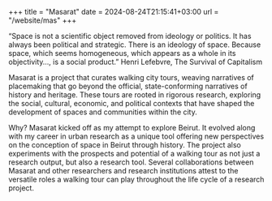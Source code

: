 +++
title = "Masarat"
date = 2024-08-24T21:15:41+03:00
url = "/website/mas"
+++

“Space is not a scientific object removed from ideology or politics. It has always been political and strategic. There is an ideology of space. Because space, which seems homogeneous, which appears as a whole in its objectivity…, is a social product.”
Henri Lefebvre, The Survival of Capitalism

Masarat is a project that curates walking city tours, weaving narratives of placemaking that go beyond the official, state-conforming narratives of history and heritage. These tours are rooted in rigorous research, exploring the social, cultural, economic, and political contexts that have shaped the development of spaces and communities within the city.

Why?
Masarat kicked off as my attempt to explore Beirut. It evolved along with my career in urban research as a unique tool offering new perspectives on the conception of space in Beirut through history. The project also experiments with the prospects and potential of a walking tour as not just a research output, but also a research tool. Several collaborations between Masarat and other researchers and research institutions attest to the versatile roles a walking tour can play throughout the life cycle of a research project.


